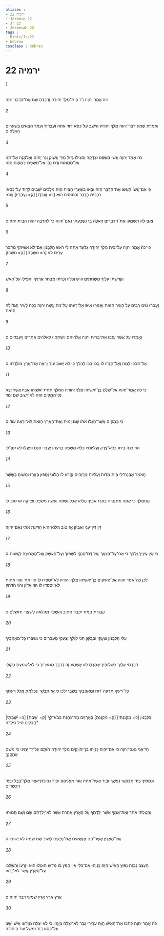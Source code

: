 ```yaml
---
aliases : 
- ירמיה 22
- Jérémie 22
- Jr 22
- Jeremiah 22
tags : 
- Bible/Jr/22
- hébreu
cssclass : hébreu
---
```


# ירמיה 22

###### 1
כֹּה אָמַר יְהוָה רֵד בֵּית־מֶלֶךְ יְהוּדָה וְדִבַּרְתָּ שָׁם אֶת־הַדָּבָר הַזֶּה׃
###### 2
וְאָמַרְתָּ שְׁמַע דְּבַר־יְהוָה מֶלֶךְ יְהוּדָה הַיֹּשֵׁב עַל־כִּסֵּא דָוִד אַתָּה וַעֲבָדֶיךָ וְעַמְּךָ הַבָּאִים בַּשְּׁעָרִים הָאֵלֶּה׃ ס
###### 3
כֹּה אָמַר יְהוָה עֲשׂוּ מִשְׁפָּט וּצְדָקָה וְהַצִּילוּ גָזוּל מִיַּד עָשֹׁוק וְגֵר יָתֹום וְאַלְמָנָה אַל־תֹּנוּ אַל־תַּחְמֹסוּ וְדָם נָקִי אַל־תִּשְׁפְּכוּ בַּמָּקֹום הַזֶּה׃
###### 4
כִּי אִם־עָשֹׂו תַּעֲשׂוּ אֶת־הַדָּבָר הַזֶּה וּבָאוּ בְשַׁעֲרֵי הַבַּיִת הַזֶּה מְלָכִים יֹשְׁבִים לְדָוִד עַל־כִּסְאֹו רֹכְבִים בָּרֶכֶב וּבַסּוּסִים הוּא [כ= וְעַבְדָו] [ק= וַעֲבָדָיו] וְעַמֹּו׃
###### 5
וְאִם לֹא תִשְׁמְעוּ אֶת־הַדְּבָרִים הָאֵלֶּה בִּי נִשְׁבַּעְתִּי נְאֻם־יְהוָה כִּי־לְחָרְבָּה יִהְיֶה הַבַּיִת הַזֶּה׃ ס
###### 6
כִּי־כֹה אָמַר יְהוָה עַל־בֵּית מֶלֶךְ יְהוּדָה גִּלְעָד אַתָּה לִי רֹאשׁ הַלְּבָנֹון אִם־לֹא אֲשִׁיתְךָ מִדְבָּר עָרִים לֹא [כ= נֹושָׁבָה] [ק= נֹושָׁבוּ]׃
###### 7
וְקִדַּשְׁתִּי עָלֶיךָ מַשְׁחִתִים אִישׁ וְכֵלָיו וְכָרְתוּ מִבְחַר אֲרָזֶיךָ וְהִפִּילוּ עַל־הָאֵשׁ׃
###### 8
וְעָבְרוּ גֹּויִם רַבִּים עַל הָעִיר הַזֹּאת וְאָמְרוּ אִישׁ אֶל־רֵעֵהוּ עַל־מֶה עָשָׂה יְהוָה כָּכָה לָעִיר הַגְּדֹולָה הַזֹּאת׃
###### 9
וְאָמְרוּ עַל אֲשֶׁר עָזְבוּ אֶת־בְּרִית יְהוָה אֱלֹהֵיהֶם וַיִּשְׁתַּחֲווּ לֵאלֹהִים אֲחֵרִים וַיַּעַבְדוּם׃ ס
###### 10
אַל־תִּבְכּוּ לְמֵת וְאַל־תָּנֻדוּ לֹו בְּכוּ בָכֹו לַהֹלֵךְ כִּי לֹא יָשׁוּב עֹוד וְרָאָה אֶת־אֶרֶץ מֹולַדְתֹּו׃ ס
###### 11
כִּי כֹה אָמַר־יְהוָה אֶל־שַׁלֻּם בֶּן־יֹאשִׁיָּהוּ מֶלֶךְ יְהוּדָה הַמֹּלֵךְ תַּחַת יֹאשִׁיָּהוּ אָבִיו אֲשֶׁר יָצָא מִן־הַמָּקֹום הַזֶּה לֹא־יָשׁוּב שָׁם עֹוד׃
###### 12
כִּי בִּמְקֹום אֲשֶׁר־הִגְלוּ אֹתֹו שָׁם יָמוּת וְאֶת־הָאָרֶץ הַזֹּאת לֹא־יִרְאֶה עֹוד׃ ס
###### 13
הֹוי בֹּנֶה בֵיתֹו בְּלֹא־צֶדֶק וַעֲלִיֹּותָיו בְּלֹא מִשְׁפָּט בְּרֵעֵהוּ יַעֲבֹד חִנָּם וּפֹעֲלֹו לֹא יִתֶּן־לֹו׃
###### 14
הָאֹמֵר אֶבְנֶה־לִּי בֵּית מִדֹּות וַעֲלִיֹּות מְרֻוָּחִים וְקָרַע לֹו חַלֹּונָי וְסָפוּן בָּאָרֶז וּמָשֹׁוחַ בַּשָּׁשַׁר׃
###### 15
הֲתִמְלֹךְ כִּי אַתָּה מְתַחֲרֶה בָאָרֶז אָבִיךָ הֲלֹוא אָכַל וְשָׁתָה וְעָשָׂה מִשְׁפָּט וּצְדָקָה אָז טֹוב לֹו׃
###### 16
דָּן דִּין־עָנִי וְאֶבְיֹון אָז טֹוב הֲלֹוא־הִיא הַדַּעַת אֹתִי נְאֻם־יְהוָה׃
###### 17
כִּי אֵין עֵינֶיךָ וְלִבְּךָ כִּי אִם־עַל־בִּצְעֶךָ וְעַל דַּם־הַנָּקִי לִשְׁפֹּוךְ וְעַל־הָעֹשֶׁק וְעַל־הַמְּרוּצָה לַעֲשֹׂות׃ ס
###### 18
לָכֵן כֹּה־אָמַר יְהוָה אֶל־יְהֹויָקִים בֶּן־יֹאשִׁיָּהוּ מֶלֶךְ יְהוּדָה לֹא־יִסְפְּדוּ לֹו הֹוי אָחִי וְהֹוי אָחֹות לֹא־יִסְפְּדוּ לֹו הֹוי אָדֹון וְהֹוי הֹדֹה׃ק
###### 19
קְבוּרַת חֲמֹור יִקָּבֵר סָחֹוב וְהַשְׁלֵךְ מֵהָלְאָה לְשַׁעֲרֵי יְרוּשָׁלִָם׃ ס
###### 20
עֲלִי הַלְּבָנֹון וּצְעָקִי וּבַבָּשָׁן תְּנִי קֹולֵךְ וְצַעֲקִי מֵעֲבָרִים כִּי נִשְׁבְּרוּ כָּל־מְאַהֲבָיִךְ׃
###### 21
דִּבַּרְתִּי אֵלַיִךְ בְּשַׁלְוֹתַיִךְ אָמַרְתְּ לֹא אֶשְׁמָע זֶה דַרְךֵּךְ מִנְּעוּרַיִךְ כִּי לֹא־שָׁמַעַתְּ בְּקֹולִי׃
###### 22
כָּל־רֹעַיִךְ תִּרְעֶה־רוּחַ וּמְאַהֲבַיִךְ בַּשְּׁבִי יֵלֵכוּ כִּי אָז תֵּבֹשִׁי וְנִכְלַמְתְּ מִכֹּל רָעָתֵךְ׃
###### 23
[כ= יֹשַׁבְתִּי] [ק= יֹשַׁבְתְּ] בַּלְּבָנֹון [כ= מְקֻנַּנְתִּי] [ק= מְקֻנַּנְתְּ] בָּאֲרָזִים מַה־נֵּחַנְתְּ בְּבֹא־לָךְ חֲבָלִים חִיל כַּיֹּלֵדָה׃*
###### 24
חַי־אָנִי נְאֻם־יְהוָה כִּי אִם־יִהְיֶה כָּנְיָהוּ בֶן־יְהֹויָקִים מֶלֶךְ יְהוּדָה חֹותָם עַל־יַד יְמִינִי כִּי מִשָּׁם אֶתְּקֶנְךָּ׃
###### 25
וּנְתַתִּיךָ בְּיַד מְבַקְשֵׁי נַפְשֶׁךָ וּבְיַד אֲשֶׁר־אַתָּה יָגֹור מִפְּנֵיהֶם וּבְיַד נְבוּכַדְרֶאצַּר מֶלֶךְ־בָּבֶל וּבְיַד הַכַּשְׂדִּים׃
###### 26
וְהֵטַלְתִּי אֹתְךָ וְאֶת־אִמְּךָ אֲשֶׁר יְלָדַתְךָ עַל הָאָרֶץ אַחֶרֶת אֲשֶׁר לֹא־יֻלַּדְתֶּם שָׁם וְשָׁם תָּמוּתוּ׃
###### 27
וְעַל־הָאָרֶץ אֲשֶׁר־הֵם מְנַשְּׂאִים אֶת־נַפְשָׁם לָשׁוּב שָׁם שָׁמָּה לֹא יָשׁוּבוּ׃ ס
###### 28
הַעֶצֶב נִבְזֶה נָפוּץ הָאִישׁ הַזֶּה כָּנְיָהוּ אִם־כְּלִי אֵין חֵפֶץ בֹּו מַדּוּעַ הוּטֲלוּ הוּא וְזַרְעֹו וְהֻשְׁלְכוּ עַל־הָאָרֶץ אֲשֶׁר לֹא־יָדָעוּ׃
###### 29
אֶרֶץ אֶרֶץ אָרֶץ שִׁמְעִי דְּבַר־יְהוָה׃ ס
###### 30
כֹּה אָמַר יְהוָה כִּתְבוּ אֶת־הָאִישׁ הַזֶּה עֲרִירִי גֶּבֶר לֹא־יִצְלַח בְּיָמָיו כִּי לֹא יִצְלַח מִזַּרְעֹו אִישׁ יֹשֵׁב עַל־כִּסֵּא דָוִד וּמֹשֵׁל עֹוד בִּיהוּדָה׃
